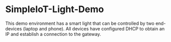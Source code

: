 # SimpleIoT-Light-Demo
This demo environment has a smart light that can be controlled by two end-devices (laptop and phone). All devices have configured DHCP to obtain an IP and establish a connection to the gateway.
